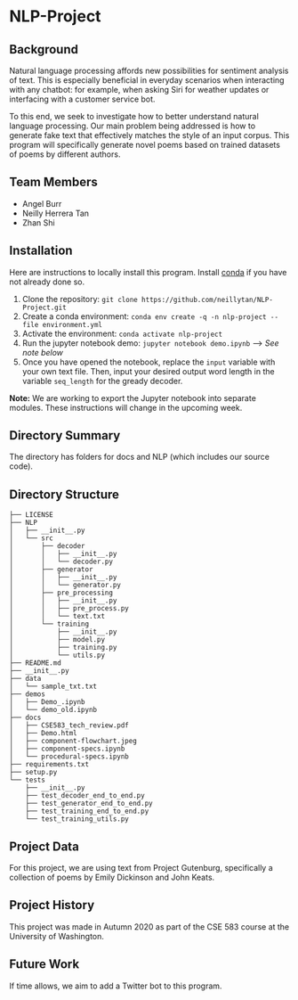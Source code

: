 # NLP-Project

## Background
Natural language processing affords new possibilities for sentiment analysis of text. This is especially beneficial in everyday scenarios when interacting with any chatbot: for example, when asking Siri for weather updates or interfacing with a customer service bot.

To this end, we seek to investigate how to better understand natural language processing. Our main problem being addressed is how to generate fake text that effectively matches the style of an input corpus. This program will specifically generate novel poems based on trained datasets of poems by different authors.

## Team Members
* Angel Burr
* Neilly Herrera Tan
* Zhan Shi

## Installation
Here are instructions to locally install this program. Install [conda](https://docs.conda.io/projects/conda/en/latest/user-guide/install/) if you have not already done so.
1. Clone the repository: `git clone https://github.com/neillytan/NLP-Project.git`
2. Create a conda environment: `conda env create -q -n nlp-project --file environment.yml`
3. Activate the environment: `conda activate nlp-project`
4. Run the jupyter notebook demo: `jupyter notebook demo.ipynb` --> *See note below*
5. Once you have opened the notebook, replace the `input` variable with your own text file. Then, input your desired output word length in the variable `seq_length` for the gready decoder. 

**Note:** We are working to export the Jupyter notebook into separate modules. These instructions will change in the upcoming week. 

## Directory Summary
The directory has folders for docs and NLP (which includes our source code).

## Directory Structure
```
├── LICENSE
├── NLP
│   ├── __init__.py
│   └── src
│       ├── decoder
│       │   ├── __init__.py
│       │   └── decoder.py
│       ├── generator
│       │   ├── __init__.py
│       │   └── generator.py
│       ├── pre_processing
│       │   ├── __init__.py
│       │   ├── pre_process.py
│       │   └── text.txt
│       └── training
│           ├── __init__.py
│           ├── model.py
│           ├── training.py
│           └── utils.py
├── README.md
├── __init__.py
├── data
│   └── sample_txt.txt
├── demos
│   ├── Demo_.ipynb
│   └── demo_old.ipynb
├── docs
│   ├── CSE583_tech_review.pdf
│   ├── Demo.html
│   ├── component-flowchart.jpeg
│   ├── component-specs.ipynb
│   └── procedural-specs.ipynb
├── requirements.txt
├── setup.py
└── tests
    ├── __init__.py
    ├── test_decoder_end_to_end.py
    ├── test_generator_end_to_end.py
    ├── test_training_end_to_end.py
    └── test_training_utils.py
```

## Project Data 
For this project, we are using text from Project Gutenburg, specifically a collection of poems by Emily Dickinson and John Keats.

## Project History 
This project was made in Autumn 2020 as part of the CSE 583 course at the University of Washington.

## Future Work
If time allows, we aim to add a Twitter bot to this program. 